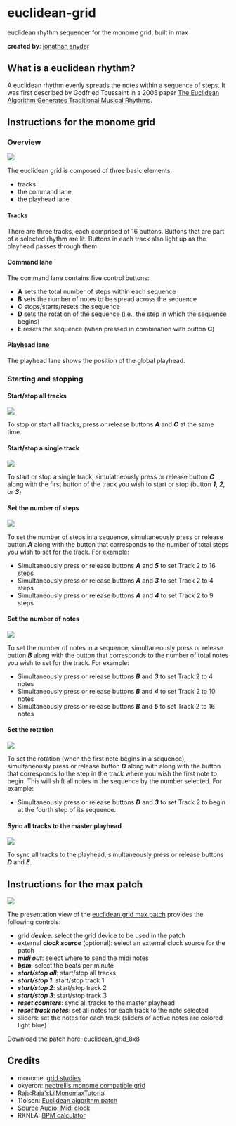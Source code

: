 # euclidean-grid
euclidean rhythm sequencer for the monome grid, built in max

**created by**: [jonathan snyder](https://github.com/jaseknighter)

## What is a euclidean rhythm?
A euclidean rhythm evenly spreads the notes within a sequence of steps. It was first described by Godfried Toussaint in a 2005 paper [The Euclidean Algorithm Generates Traditional Musical Rhythms](http://cgm.cs.mcgill.ca/~godfried/publications/banff.pdf).

## Instructions for the monome grid

### Overview

![](images/1-all-controls.png)

The euclidean grid is composed of three basic elements:

- tracks
- the command lane
- the playhead lane

#### Tracks
There are three tracks, each comprised of 16 buttons. Buttons that are part of a selected rhythm are lit. Buttons in each track also light up as the playhead passes through them.

#### Command lane
The command lane contains five control buttons: 

- **A** sets the total number of steps within each sequence
- **B** sets the number of notes to be spread across the sequence
- **C** stops/starts/resets the sequence
- **D** sets the rotation of the sequence (i.e., the step in which the sequence begins)
- **E** resets the sequence (when pressed in combination with button **C**)

#### Playhead lane
The playhead lane shows the position of the global playhead. 

### Starting and stopping

#### Start/stop all tracks
![](images/2-start-stop-pause-all.png)

To stop or start all tracks, press or release buttons ***A*** and ***C*** at the same time.

#### Start/stop a single track
![](images/3-start-stop-pause-one-track.png)

To start or stop a single track, simulatneously press or release button ***C*** along with the first button of the track you wish to start or stop (button ***1***, ***2***, or ***3***)

#### Set the number of steps
![](images/4-set-steps.png)

To set the number of steps in a sequence, simultaneously press or release button ***A*** along with the button that corresponds to the number of total steps you wish to set for the track. For example:

- Simultaneously press or release buttons ***A*** and ***5*** to set Track 2 to 16 steps
- Simultaneously press or release buttons ***A*** and ***3*** to set Track 2 to 4 steps
- Simultaneously press or release buttons ***A*** and ***4*** to set Track 2 to 9 steps

#### Set the number of notes
![](images/5-set-hits.png)

To set the number of notes in a sequence, simultaneously press or release button ***B*** along with the button that corresponds to the number of total notes you wish to set for the track. For example:

- Simultaneously press or release buttons ***B*** and ***3*** to set Track 2 to 4 notes
- Simultaneously press or release buttons ***B*** and ***4*** to set Track 2 to 10 notes
- Simultaneously press or release buttons ***B*** and ***5*** to set Track 2 to 16 notes

#### Set the rotation
![](images/6-set-rotation.png)

To set the rotation (when the first note begins in a sequence), simultaneously press or release button  ***D***  along with along with the button that corresponds to the step in the track where you wish the first note to begin. This will shift all notes in the sequence by the number selected. For example:

- Simultaneously press or release buttons ***D*** and ***3*** to set Track 2 to begin at the fourth step of its sequence.

#### Sync all tracks to the master playhead
![](images/7-sync-tracks-to-playhead.png)

To sync all tracks to the playhead, simultaneously press or release buttons  ***D*** and ***E***. 

## Instructions for the max patch
![](images/euclidean_grid_max.png)

The presentation view of the [euclidean grid max patch](euclidean_grid_8x8.maxpat) provides the following controls:

- grid ***device***: select the grid device to be used in the patch 
- external ***clock source*** (optional): select an external clock source for the patch
- ***midi out***: select where to send the midi notes
- ***bpm***: select the beats per minute
- ***start/stop all***: start/stop all tracks
- ***start/stop 1***: start/stop track 1
- ***start/stop 2***: start/stop track 2
- ***start/stop 3***: start/stop track 3
- ***reset counters***: sync all tracks to the master playhead
- ***reset track notes***: set all notes for each track to the note selected 
- sliders: set the notes for each track (sliders of active notes are colored light blue) 

Download the patch here: [euclidean_grid_8x8](euclidean_grid_8x8.maxpat)

## Credits
- monome: [grid studies](https://monome.org/docs/grid/studies/max/)
- okyeron: [neotrellis monome compatible grid](https://github.com/okyeron/neotrellis-monome)
- Raja:[Raja'sLilMonomaxTutorial](https://llllllll.co/t/grid-led-row-grid-led-col-grid-led-map-confused/1940/10)
- 11olsen: [Euclidean algorithm patch](http://www.11olsen.de/code/max-objects/11euclidean)
- Source Audio: [Midi clock](https://cycling74.com/forums/slave-max-to-elektron-midi-clock)
- RKNLA: [BPM calculator](https://cycling74.com/forums/how-can-i-take-the-bpm-from-'bang')
